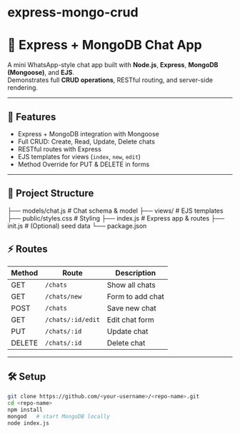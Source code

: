 # express-mongo-crud
# 📩 Express + MongoDB Chat App

A mini WhatsApp-style chat app built with **Node.js**, **Express**, **MongoDB (Mongoose)**, and **EJS**.  
Demonstrates full **CRUD operations**, RESTful routing, and server-side rendering.

---

## 🚀 Features
- Express + MongoDB integration with Mongoose  
- Full CRUD: Create, Read, Update, Delete chats  
- RESTful routes with Express  
- EJS templates for views (`index`, `new`, `edit`)  
- Method Override for PUT & DELETE in forms  

---

## 📂 Project Structure
├── models/chat.js # Chat schema & model
├── views/ # EJS templates
├── public/styles.css # Styling
├── index.js # Express app & routes
├── init.js # (Optional) seed data
└── package.json



## ⚡ Routes
| Method | Route            | Description         |
|--------|------------------|---------------------|
| GET    | `/chats`         | Show all chats      |
| GET    | `/chats/new`     | Form to add chat    |
| POST   | `/chats`         | Save new chat       |
| GET    | `/chats/:id/edit`| Edit chat form      |
| PUT    | `/chats/:id`     | Update chat         |
| DELETE | `/chats/:id`     | Delete chat         |

---

## 🛠️ Setup
```bash
git clone https://github.com/<your-username>/<repo-name>.git
cd <repo-name>
npm install
mongod   # start MongoDB locally
node index.js